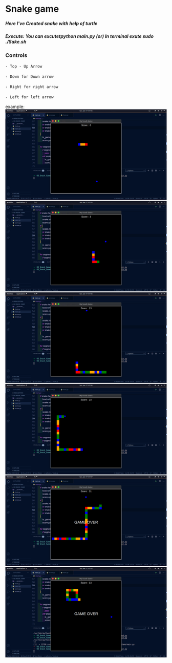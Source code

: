 <h1> Snake game</h1>

<h5> Here I've Created snake with help of turtle </h5>

<h5>Execute:
  You can excutetpython main.py
   (or)
  In terminal exute sudo ./Sake.sh 
  </h5>

<h3>Controls</h3>
    
    - Top - Up Arrow
    
    - Down for Down arrow
    
    - Right for right arrow
    
    - Left for left arrow
    
    
example:
![](https://github.com/Hemath-life/02_py_SnakeGame/blob/main/ex:image/1.png)
![](https://github.com/Hemath-life/02_py_SnakeGame/blob/main/ex:image/2.png)
![](https://github.com/Hemath-life/02_py_SnakeGame/blob/main/ex:image/3.png)
![](https://github.com/Hemath-life/02_py_SnakeGame/blob/main/ex:image/4.png)
![](https://github.com/Hemath-life/02_py_SnakeGame/blob/main/ex:image/5.png)
![](https://github.com/Hemath-life/02_py_SnakeGame/blob/main/ex:image/6.png)
